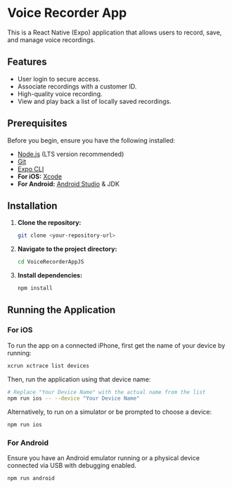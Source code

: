 # Voice Recorder App

This is a React Native (Expo) application that allows users to record, save, and manage voice recordings.

## Features

*   User login to secure access.
*   Associate recordings with a customer ID.
*   High-quality voice recording.
*   View and play back a list of locally saved recordings.

## Prerequisites

Before you begin, ensure you have the following installed:

*   [Node.js](https://nodejs.org/) (LTS version recommended)
*   [Git](https://git-scm.com/)
*   [Expo CLI](https://docs.expo.dev/get-started/installation/)
*   **For iOS:** [Xcode](https://developer.apple.com/xcode/)
*   **For Android:** [Android Studio](https://developer.android.com/studio) & JDK

## Installation

1.  **Clone the repository:**
    ```bash
    git clone <your-repository-url>
    ```

2.  **Navigate to the project directory:**
    ```bash
    cd VoiceRecorderAppJS
    ```

3.  **Install dependencies:**
    ```bash
    npm install
    ```

## Running the Application

### For iOS

To run the app on a connected iPhone, first get the name of your device by running:
```bash
xcrun xctrace list devices
```

Then, run the application using that device name:
```bash
# Replace "Your Device Name" with the actual name from the list
npm run ios -- --device "Your Device Name"
```

Alternatively, to run on a simulator or be prompted to choose a device:
```bash
npm run ios
```

### For Android

Ensure you have an Android emulator running or a physical device connected via USB with debugging enabled.
```bash
npm run android
```
